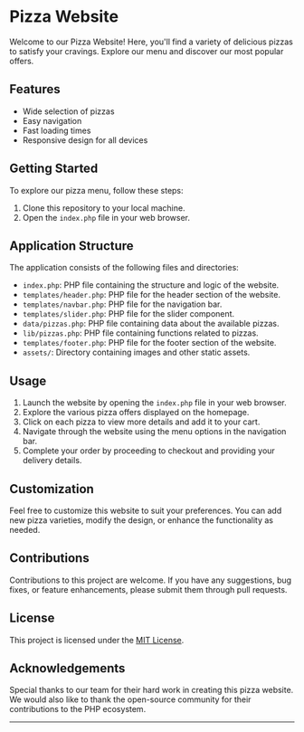 # Pizza Website

Welcome to our Pizza Website! Here, you'll find a variety of delicious pizzas to satisfy your cravings. Explore our menu and discover our most popular offers.

## Features

- Wide selection of pizzas
- Easy navigation
- Fast loading times
- Responsive design for all devices

## Getting Started

To explore our pizza menu, follow these steps:

1. Clone this repository to your local machine.
2. Open the `index.php` file in your web browser.

## Application Structure

The application consists of the following files and directories:

- `index.php`: PHP file containing the structure and logic of the website.
- `templates/header.php`: PHP file for the header section of the website.
- `templates/navbar.php`: PHP file for the navigation bar.
- `templates/slider.php`: PHP file for the slider component.
- `data/pizzas.php`: PHP file containing data about the available pizzas.
- `lib/pizzas.php`: PHP file containing functions related to pizzas.
- `templates/footer.php`: PHP file for the footer section of the website.
- `assets/`: Directory containing images and other static assets.

## Usage

1. Launch the website by opening the `index.php` file in your web browser.
2. Explore the various pizza offers displayed on the homepage.
3. Click on each pizza to view more details and add it to your cart.
4. Navigate through the website using the menu options in the navigation bar.
5. Complete your order by proceeding to checkout and providing your delivery details.

## Customization

Feel free to customize this website to suit your preferences. You can add new pizza varieties, modify the design, or enhance the functionality as needed.

## Contributions

Contributions to this project are welcome. If you have any suggestions, bug fixes, or feature enhancements, please submit them through pull requests.

## License

This project is licensed under the [MIT License](LICENSE).

## Acknowledgements

Special thanks to our team for their hard work in creating this pizza website. We would also like to thank the open-source community for their contributions to the PHP ecosystem.

---
